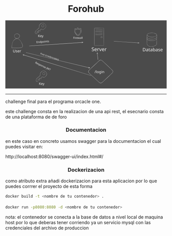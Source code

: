 <h1 align="center">Forohub</h1>


<img src='./assets/esp infrestructura.svg'>

---
<p>challenge final para el programa orcacle one.</p>


<p>este challenge consta en la realizacion de una api rest, el esecnario consta de una plataforma de de foro </p>


<h3 align="center">Documentacion</h3>

<p>en este caso en concreto usamos swagger para la documentacion el cual puedes visitar en:

http://localhost:8080/swagger-ui/index.html#/
</p>

<h3 align="center">Dockerizacion</h3>
<p>como atributo extra añadi dockerizacion para esta aplicacion por lo que puedes corrrer el proyecto de esta forma</p>


```bash
docker build -t <nombre de tu contenedor> .

docker run -p8080:8080 -d <nombre de tu contenedor>
```

<p>nota: el contenedor se conecta a la base de datos a nivel local de maquina host por lo que deberas tener corriendo ya un servicio mysql con las credenciales del archivo de produccion</p>




